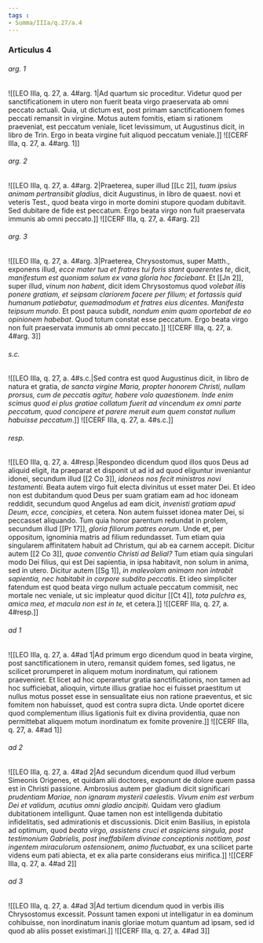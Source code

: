 ```yaml
---
tags : 
- Summa/IIIa/q.27/a.4
---
```


### Articulus 4

###### arg. 1
![[LEO IIIa, q. 27, a. 4#arg. 1|Ad quartum sic proceditur. Videtur quod per sanctificationem in utero non fuerit beata virgo praeservata ab omni peccato actuali. Quia, ut dictum est, post primam sanctificationem fomes peccati remansit in virgine. Motus autem fomitis, etiam si rationem praeveniat, est peccatum veniale, licet levissimum, ut Augustinus dicit, in libro de Trin. Ergo in beata virgine fuit aliquod peccatum veniale.]]
![[CERF IIIa, q. 27, a. 4#arg. 1]]

###### arg. 2
![[LEO IIIa, q. 27, a. 4#arg. 2|Praeterea, super illud [[Lc 2]], *tuam ipsius animam pertransibit gladius*, dicit Augustinus, in libro de quaest. novi et veteris Test., quod beata virgo in morte domini stupore quodam dubitavit. Sed dubitare de fide est peccatum. Ergo beata virgo non fuit praeservata immunis ab omni peccato.]]
![[CERF IIIa, q. 27, a. 4#arg. 2]]

###### arg. 3
![[LEO IIIa, q. 27, a. 4#arg. 3|Praeterea, Chrysostomus, super Matth., exponens illud, *ecce mater tua et fratres tui foris stant quaerentes te*, dicit, *manifestum est quoniam solum ex vana gloria hoc faciebant*. Et [[Jn 2]], super illud, *vinum non habent*, dicit idem Chrysostomus quod *volebat illis ponere gratiam, et seipsam clariorem facere per filium; et fortassis quid humanum patiebatur, quemadmodum et fratres eius dicentes. Manifesta teipsum mundo*. Et post pauca subdit, *nondum enim quam oportebat de eo opinionem habebat*. Quod totum constat esse peccatum. Ergo beata virgo non fuit praeservata immunis ab omni peccato.]]
![[CERF IIIa, q. 27, a. 4#arg. 3]]

###### s.c.
![[LEO IIIa, q. 27, a. 4#s.c.|Sed contra est quod Augustinus dicit, in libro de natura et gratia, *de sancta virgine Maria, propter honorem Christi, nullam prorsus, cum de peccatis agitur, habere volo quaestionem. Inde enim scimus quod ei plus gratiae collatum fuerit ad vincendum ex omni parte peccatum, quod concipere et parere meruit eum quem constat nullum habuisse peccatum*.]]
![[CERF IIIa, q. 27, a. 4#s.c.]]

###### resp.
![[LEO IIIa, q. 27, a. 4#resp.|Respondeo dicendum quod illos quos Deus ad aliquid eligit, ita praeparat et disponit ut ad id ad quod eliguntur inveniantur idonei, secundum illud [[2 Co 3]], *idoneos nos fecit ministros novi testamenti*. Beata autem virgo fuit electa divinitus ut esset mater Dei. Et ideo non est dubitandum quod Deus per suam gratiam eam ad hoc idoneam reddidit, secundum quod Angelus ad eam dicit, *invenisti gratiam apud Deum, ecce, concipies*, et cetera. Non autem fuisset idonea mater Dei, si peccasset aliquando. Tum quia honor parentum redundat in prolem, secundum illud [[Pr 17]], *gloria filiorum patres eorum*. Unde et, per oppositum, ignominia matris ad filium redundasset. Tum etiam quia singularem affinitatem habuit ad Christum, qui ab ea carnem accepit. Dicitur autem [[2 Co 3]], *quae conventio Christi ad Belial?* Tum etiam quia singulari modo Dei filius, qui est Dei sapientia, in ipsa habitavit, non solum in anima, sed in utero. Dicitur autem [[Sg 1]], *in malevolam animam non intrabit sapientia, nec habitabit in corpore subdito peccatis*. Et ideo simpliciter fatendum est quod beata virgo nullum actuale peccatum commisit, nec mortale nec veniale, ut sic impleatur quod dicitur [[Ct 4]], *tota pulchra es, amica mea, et macula non est in te,* et cetera.]]
![[CERF IIIa, q. 27, a. 4#resp.]]

###### ad 1
![[LEO IIIa, q. 27, a. 4#ad 1|Ad primum ergo dicendum quod in beata virgine, post sanctificationem in utero, remansit quidem fomes, sed ligatus, ne scilicet prorumperet in aliquem motum inordinatum, qui rationem praeveniret. Et licet ad hoc operaretur gratia sanctificationis, non tamen ad hoc sufficiebat, alioquin, virtute illius gratiae hoc ei fuisset praestitum ut nullus motus posset esse in sensualitate eius non ratione praeventus, et sic fomitem non habuisset, quod est contra supra dicta. Unde oportet dicere quod complementum illius ligationis fuit ex divina providentia, quae non permittebat aliquem motum inordinatum ex fomite provenire.]]
![[CERF IIIa, q. 27, a. 4#ad 1]]

###### ad 2
![[LEO IIIa, q. 27, a. 4#ad 2|Ad secundum dicendum quod illud verbum Simeonis Origenes, et quidam alii doctores, exponunt de dolore quem passa est in Christi passione. Ambrosius autem per gladium dicit significari *prudentiam Mariae, non ignaram mysterii caelestis. Vivum enim est verbum Dei et validum, acutius omni gladio ancipiti*. Quidam vero gladium dubitationem intelligunt. Quae tamen non est intelligenda dubitatio infidelitatis, sed admirationis et discussionis. Dicit enim Basilius, in epistola ad optimum, quod *beata virgo, assistens cruci et aspiciens singula, post testimonium Gabrielis, post ineffabilem divinae conceptionis notitiam, post ingentem miraculorum ostensionem, animo fluctuabat*, ex una scilicet parte videns eum pati abiecta, et ex alia parte considerans eius mirifica.]]
![[CERF IIIa, q. 27, a. 4#ad 2]]

###### ad 3
![[LEO IIIa, q. 27, a. 4#ad 3|Ad tertium dicendum quod in verbis illis Chrysostomus excessit. Possunt tamen exponi ut intelligatur in ea dominum cohibuisse, non inordinatum inanis gloriae motum quantum ad ipsam, sed id quod ab aliis posset existimari.]]
![[CERF IIIa, q. 27, a. 4#ad 3]]

